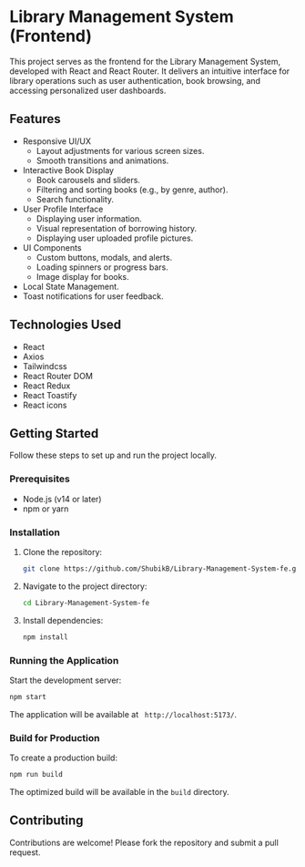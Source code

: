 # Library Management System (Frontend)

This project serves as the frontend for the Library Management System, developed with React and React Router. It delivers an intuitive interface for library operations such as user authentication, book browsing, and accessing personalized user dashboards.

## Features

- Responsive UI/UX
    - Layout adjustments for various screen sizes.
    - Smooth transitions and animations.
- Interactive Book Display
    - Book carousels and sliders.
    - Filtering and sorting books (e.g., by genre, author).
    - Search functionality.
- User Profile Interface
    - Displaying user information.
    - Visual representation of borrowing history.
    - Displaying user uploaded profile pictures.
- UI Components
    - Custom buttons, modals, and alerts.
    - Loading spinners or progress bars.
    - Image display for books.
- Local State Management.
- Toast notifications for user feedback.

## Technologies Used

- React
- Axios
- Tailwindcss
- React Router DOM
- React Redux
- React Toastify
- React icons

## Getting Started

Follow these steps to set up and run the project locally.

### Prerequisites

- Node.js (v14 or later)
- npm or yarn

### Installation

1. Clone the repository:
   ```bash
   git clone https://github.com/ShubikB/Library-Management-System-fe.git
   ```
2. Navigate to the project directory:
   ```bash
   cd Library-Management-System-fe
   ```
3. Install dependencies:
   ```bash
   npm install
   ```

### Running the Application

Start the development server:
```bash
npm start
```
The application will be available at ` http://localhost:5173/`.

### Build for Production

To create a production build:
```bash
npm run build
```
The optimized build will be available in the `build` directory.


## Contributing

Contributions are welcome! Please fork the repository and submit a pull request.


